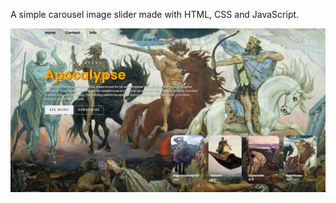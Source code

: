 A simple carousel image slider made with HTML, CSS and JavaScript.

![alt text](images/Screenshot.png)